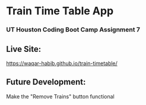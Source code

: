 # Train Time Table App
### UT Houston Coding Boot Camp Assignment 7

## Live Site: 
https://waqar-habib.github.io/train-timetable/

## Future Development:
Make the "Remove Trains" button functional
